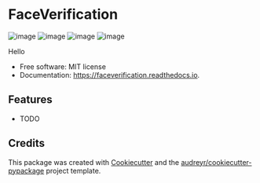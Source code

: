 FaceVerification
================

![image](https://img.shields.io/pypi/v/faceverification.svg)
![image](https://travis-ci.com/uGokalp/FaceVerification.svg?branch=master)
![image](https://readthedocs.org/projects/faceverification/badge/?version=latest)
![image](https://pyup.io/repos/github/uGokalp/FaceVerification/shield.svg)

Hello

-   Free software: MIT license
-   Documentation: <https://faceverification.readthedocs.io>.

Features
--------

-   TODO

Credits
-------

This package was created with
[Cookiecutter](https://github.com/audreyr/cookiecutter) and the
[audreyr/cookiecutter-pypackage](https://github.com/audreyr/cookiecutter-pypackage)
project template.
